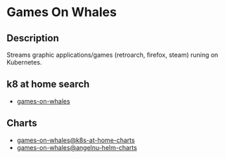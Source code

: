 # Games On Whales

## Description

Streams graphic applications/games (retroarch, firefox, steam) runing on Kubernetes.

## k8 at home search

- [games-on-whales](https://nanne.dev/k8s-at-home-search/#/games-on-whales)

## Charts

- [games-on-whales@k8s-at-home-charts](https://k8s-at-home.com/charts/)
- [games-on-whales@angelnu-helm-charts](https://angelnu.github.io/helm-charts/)
